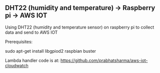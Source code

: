 ## DHT22 (humidity and temperature) -> Raspberry pi -> AWS IOT


Using DHT22 (humidity and temperature sensor) on raspberry pi to collect data and send to AWS IOT

Prerequisites:

sudo apt-get install libgpiod2
raspbian buster


Lambda handler code is at: https://github.com/prabhatsharma/aws-iot-cloudwatch
